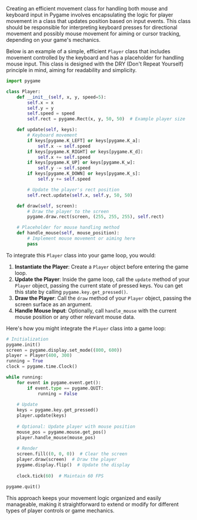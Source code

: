 Creating an efficient movement class for handling both mouse and keyboard input in Pygame involves encapsulating the logic for player movement in a class that updates position based on input events. This class should be responsible for interpreting keyboard presses for directional movement and possibly mouse movement for aiming or cursor tracking, depending on your game's mechanics.

Below is an example of a simple, efficient `Player` class that includes movement controlled by the keyboard and has a placeholder for handling mouse input. This class is designed with the DRY (Don't Repeat Yourself) principle in mind, aiming for readability and simplicity.

```python
import pygame

class Player:
    def __init__(self, x, y, speed=5):
        self.x = x
        self.y = y
        self.speed = speed
        self.rect = pygame.Rect(x, y, 50, 50)  # Example player size

    def update(self, keys):
        # Keyboard movement
        if keys[pygame.K_LEFT] or keys[pygame.K_a]:
            self.x -= self.speed
        if keys[pygame.K_RIGHT] or keys[pygame.K_d]:
            self.x += self.speed
        if keys[pygame.K_UP] or keys[pygame.K_w]:
            self.y -= self.speed
        if keys[pygame.K_DOWN] or keys[pygame.K_s]:
            self.y += self.speed

        # Update the player's rect position
        self.rect.update(self.x, self.y, 50, 50)

    def draw(self, screen):
        # Draw the player to the screen
        pygame.draw.rect(screen, (255, 255, 255), self.rect)

    # Placeholder for mouse handling method
    def handle_mouse(self, mouse_position):
        # Implement mouse movement or aiming here
        pass
```

To integrate this `Player` class into your game loop, you would:

1. **Instantiate the Player**: Create a `Player` object before entering the game loop.
2. **Update the Player**: Inside the game loop, call the `update` method of your `Player` object, passing the current state of pressed keys. You can get this state by calling `pygame.key.get_pressed()`.
3. **Draw the Player**: Call the `draw` method of your `Player` object, passing the screen surface as an argument.
4. **Handle Mouse Input**: Optionally, call `handle_mouse` with the current mouse position or any other relevant mouse data.

Here's how you might integrate the `Player` class into a game loop:

```python
# Initialization
pygame.init()
screen = pygame.display.set_mode((800, 600))
player = Player(400, 300)
running = True
clock = pygame.time.Clock()

while running:
    for event in pygame.event.get():
        if event.type == pygame.QUIT:
            running = False
    
    # Update
    keys = pygame.key.get_pressed()
    player.update(keys)
    
    # Optional: Update player with mouse position
    mouse_pos = pygame.mouse.get_pos()
    player.handle_mouse(mouse_pos)
    
    # Render
    screen.fill((0, 0, 0))  # Clear the screen
    player.draw(screen)  # Draw the player
    pygame.display.flip()  # Update the display
    
    clock.tick(60)  # Maintain 60 FPS

pygame.quit()
```

This approach keeps your movement logic organized and easily manageable, making it straightforward to extend or modify for different types of player controls or game mechanics.

